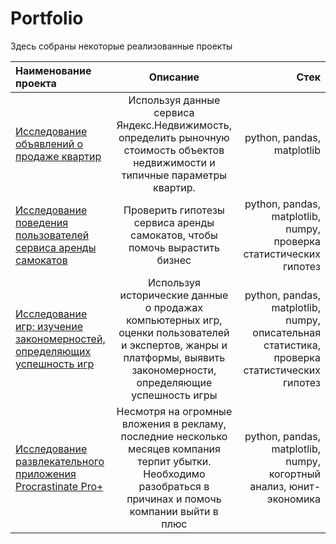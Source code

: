 # Portfolio

Здесь собраны некоторые реализованные проекты


| Наименование проекта  | Описание  | Стек |
|:------------- |:---------------:| -------------:|
| [Исследование объявлений о продаже квартир][1]      | Используя данные сервиса Яндекс.Недвижимость, определить рыночную стоимость объектов недвижимости и типичные параметры квартир. |  python, pandas, matplotlib |
| [Исследование поведения пользователей сервиса аренды самокатов][2]    | Проверить гипотезы сервиса аренды самокатов, чтобы помочь вырастить бизнес        |   python, pandas, matplotlib, numpy, проверка статистических гипотез  |
| [Исследование игр; изучение закономерностей, определяющих успешность игр][3]    | Используя исторические данные о продажах компьютерных игр, оценки пользователей и экспертов, жанры и платформы, выявить закономерности, определяющие успешность игры       |   python, pandas, matplotlib, numpy, описательная статистика, проверка статистических гипотез  |
| [Исследование развлекательного приложения Procrastinate Pro+][4]    | Несмотря на огромные вложения в рекламу, последние несколько месяцев компания терпит убытки. Необходимо разобраться в причинах и помочь компании выйти в плюс|   python, pandas, matplotlib, numpy, когортный анализ, юнит-экономика  |

[1]:https://github.com/iis3009/Portfolio/blob/main/analysis_immovables/analysis_immovables_.ipynb
[2]:https://github.com/iis3009/Portfolio/blob/main/scooter_rental/scooter_rental%20(1).ipynb
[3]:https://github.com/iis3009/Portfolio/blob/main/game%20research/game%20research.ipynb
[4]:https://github.com/iis3009/Portfolio/blob/main/application%20research/развлекательное_приложение%20(1).ipynb
